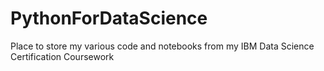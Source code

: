# PythonForDataScience

Place to store my various code and notebooks from my IBM Data Science Certification Coursework
